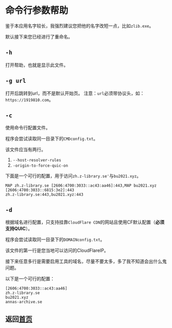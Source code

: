 # 命令行参数帮助

鉴于本应用名字较长，我强烈建议您把他的名字改短一点，比如`zlib.exe`。

默认接下来您已经进行了重命名。

## `-h`

打开帮助，也就是显示此文件。

## `-g url`

打开后跳转到url，而不是默认开始页。
注意：`url`必须带协议头，如：`https://1919810.com`。

## `-c`

使用命令行配置文件。

程序会尝试读取同一目录下的`CMDconfig.txt`。

该文件应当有两行。

1. `--host-resolver-rules`
2. `-origin-to-force-quic-on`

下面是一个可行的配置，用于访问`zh.z-library.se'`与`bu2021.xyz`。

```text
MAP zh.z-library.se [2606:4700:3033::ac43:aa46]:443,MAP bu2021.xyz [2606:4700:3033::6815:3e2]:443
zh.z-library.se:443,bu2021.xyz:443
```

## `-d`

根据域名进行配置，只支持挂靠`CloudFlare CDN`的网站且使用CF默认配置（**必须支持QUIC**）。

程序会尝试读取同一目录下的`DOMAINconfig.txt`。

该文件的第一行是您当地可以访问的CloudFlareIP。

接下来任意多行是需要启用工具的域名，尽量不要太多，多了我不知道会出什么鬼问题。

以下是一个可行的配置：

```plaintext
[2606:4700:3033::ac43:aa46]
zh.z-library.se
bu2021.xyz
annas-archive.se
```

## 返回[首页](./index.html)
